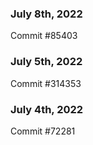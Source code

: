 ### July 8th, 2022

Commit #85403

### July 5th, 2022

Commit #314353


### July 4th, 2022

Commit #72281
